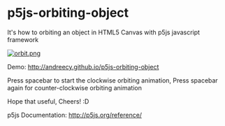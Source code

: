 # p5js-orbiting-object

It's how to orbiting an object in HTML5 Canvas with p5js javascript framework

[![orbit.png](https://s29.postimg.org/om2rqin53/orbit.png)](https://postimg.org/image/yjdsjkuqr/)

Demo:
http://andreecy.github.io/p5js-orbiting-object

Press spacebar to start the clockwise orbiting animation,
Press spacebar again for counter-clockwise orbiting animation

Hope that useful,
Cheers! :D

p5js Documentation:
http://p5js.org/reference/

